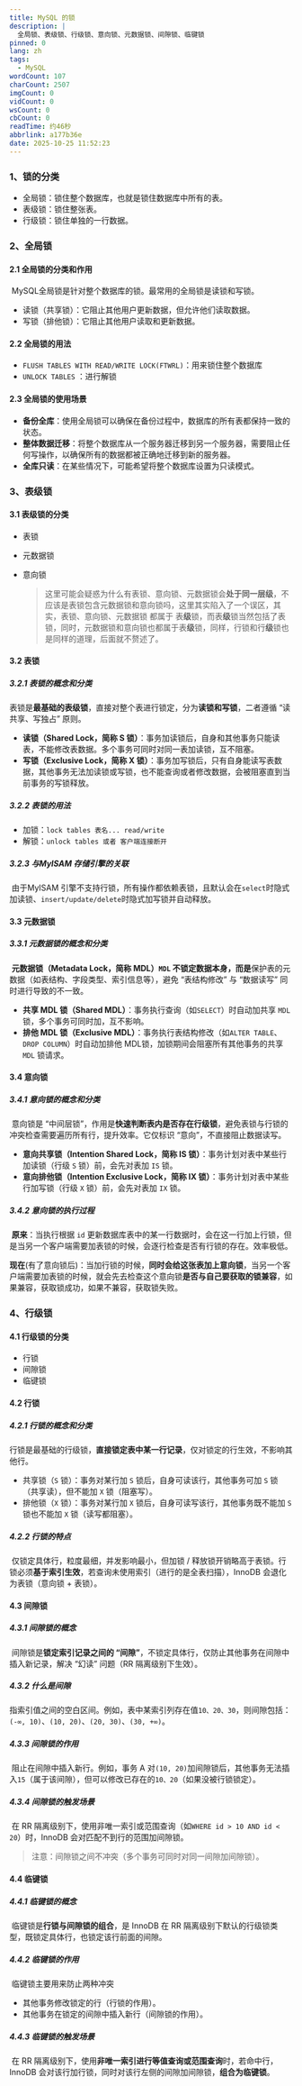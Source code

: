 ```yaml
---
title: MySQL 的锁
description: |
  全局锁、表级锁、行级锁、意向锁、元数据锁、间隙锁、临键锁
pinned: 0
lang: zh
tags: 
  - MySQL
wordCount: 107
charCount: 2507
imgCount: 0
vidCount: 0
wsCount: 0
cbCount: 0
readTime: 约46秒
abbrlink: a177b36e
date: 2025-10-25 11:52:23
---
```

### 1、锁的分类

- 全局锁：锁住整个数据库，也就是锁住数据库中所有的表。
- 表级锁：锁住整张表。
- 行级锁：锁住单独的一行数据。



### 2、全局锁

#### 2.1 全局锁的分类和作用

​		MySQL全局锁是针对整个数据库的锁。最常用的全局锁是读锁和写锁。

- 读锁（共享锁）：它阻止其他用户更新数据，但允许他们读取数据。
- 写锁（排他锁）：它阻止其他用户读取和更新数据。

#### 2.2 全局锁的用法

- `FLUSH TABLES WITH READ/WRITE LOCK(FTWRL)`：用来锁住整个数据库
- `UNLOCK TABLES` ：进行解锁

#### 2.3 全局锁的使用场景

- **备份全库**：使用全局锁可以确保在备份过程中，数据库的所有表都保持一致的状态。
- **整体数据迁移**：将整个数据库从一个服务器迁移到另一个服务器，需要阻止任何写操作，以确保所有的数据都被正确地迁移到新的服务器。
- **全库只读**：在某些情况下，可能希望将整个数据库设置为只读模式。



### 3、表级锁

#### 3.1 表级锁的分类

- 表锁

- 元数据锁

- 意向锁

  > ​		这里可能会疑惑为什么有表锁、意向锁、元数据锁会**处于同一层级**，不应该是表锁包含元数据锁和意向锁吗，这里其实陷入了一个误区，其实，表锁、意向锁、元数据锁 都属于 表**级**锁，而表**级**锁当然包括了表锁，同时，元数据锁和意向锁也都属于表**级**锁，同样，行锁和行**级**锁也是同样的道理，后面就不赘述了。

#### 3.2 表锁

##### 3.2.1 表锁的概念和分类

​		表锁是**最基础的表级锁**，直接对整个表进行锁定，分为**读锁和写锁**，二者遵循 “读共享、写独占” 原则。

- **读锁（Shared Lock，简称 S 锁）**：事务加读锁后，自身和其他事务只能读表，不能修改表数据。多个事务可同时对同一表加读锁，互不阻塞。
- **写锁（Exclusive Lock，简称 X 锁）**：事务加写锁后，只有自身能读写表数据，其他事务无法加读锁或写锁，也不能查询或者修改数据，会被阻塞直到当前事务的写锁释放。

##### 3.2.2 表锁的用法

- 加锁：`lock tables 表名... read/write`
- 解锁：`unlock tables 或者 客户端连接断开`

##### 3.2.3 与MyISAM 存储引擎的关联

​		由于MyISAM 引擎不支持行锁，所有操作都依赖表锁，且默认会在`select`时隐式加读锁、`insert/update/delete`时隐式加写锁并自动释放。

#### 3.3 元数据锁

##### 3.3.1 元数据锁的概念和分类

​		**元数据锁（Metadata Lock，简称 MDL）`MDL` 不锁定数据本身，而是**保护表的元数据（如表结构、字段类型、索引信息等），避免 “表结构修改” 与 “数据读写” 同时进行导致的不一致。

- **共享 MDL 锁（Shared MDL）**：事务执行查询（如`SELECT`）时自动加共享 `MDL` 锁，多个事务可同时加，互不影响。
- **排他 MDL 锁（Exclusive MDL）**：事务执行表结构修改（如`ALTER TABLE`、`DROP COLUMN`）时自动加排他 MDL锁，加锁期间会阻塞所有其他事务的共享 `MDL` 锁请求。

#### 3.4 意向锁

##### 3.4.1 意向锁的概念和分类

​		意向锁是 “中间层锁”，作用是**快速判断表内是否存在行级锁**，避免表锁与行锁的冲突检查需要遍历所有行，提升效率。它仅标识 “意向”，不直接阻止数据读写。

- **意向共享锁（Intention Shared Lock，简称 IS 锁）**：事务计划对表中某些行加读锁（行级 `S` 锁）前，会先对表加 `IS` 锁。
- **意向排他锁（Intention Exclusive Lock，简称 IX 锁）**：事务计划对表中某些行加写锁（行级 `X` 锁）前，会先对表加 `IX` 锁。

##### 3.4.2 意向锁的执行过程

​		**原来**：当执行根据 `id` 更新数据库表中的某一行数据时，会在这一行加上行锁，但是当另一个客户端需要加表锁的时候，会逐行检查是否有行锁的存在。效率极低。

​		**现在**(有了意向锁后)：当加行锁的时候，**同时会给这张表加上意向锁**，当另一个客户端需要加表锁的时候，就会先去检查这个意向锁**是否与自己要获取的锁兼容**，如果兼容，获取锁成功，如果不兼容，获取锁失败。



### 4、行级锁

#### 4.1 行级锁的分类

- 行锁
- 间隙锁
- 临键锁

#### 4.2 行锁

##### 4.2.1 行锁的概念和分类

​		行锁是最基础的行级锁，**直接锁定表中某一行记录**，仅对锁定的行生效，不影响其他行。

- 共享锁（`S` 锁）：事务对某行加 `S` 锁后，自身可读该行，其他事务可加 `S` 锁（共享读），但不能加 `X` 锁（阻塞写）。
- 排他锁（`X` 锁）：事务对某行加 `X` 锁后，自身可读写该行，其他事务既不能加 `S` 锁也不能加 `X` 锁（读写都阻塞）。

##### 4.2.2 行锁的特点

​		仅锁定具体行，粒度最细，并发影响最小，但加锁 / 释放锁开销略高于表锁。行锁必须**基于索引生效**，若查询未使用索引（进行的是全表扫描），InnoDB 会退化为表锁（意向锁 + 表锁）。

#### 4.3 间隙锁

##### 4.3.1 间隙锁的概念

​		间隙锁是**锁定索引记录之间的 “间隙”**，不锁定具体行，仅防止其他事务在间隙中插入新记录，解决 “幻读” 问题（RR 隔离级别下生效）。

##### 4.3.2 什么是间隙

​		指索引值之间的空白区间。例如，表中某索引列存在值`10、20、30`，则间隙包括：`(-∞, 10)`、`(10, 20)`、`(20, 30)`、`(30, +∞)`。

##### 4.3.3 间隙锁的作用

​		阻止在间隙中插入新行。例如，事务 A 对`(10, 20)`加间隙锁后，其他事务无法插入`15`（属于该间隙），但可以修改已存在的`10、20`（如果没被行锁锁定）。

##### 4.3.4 间隙锁的触发场景

​		在 RR 隔离级别下，使用非唯一索引或范围查询（如`WHERE id > 10 AND id < 20`）时，InnoDB 会对匹配不到行的范围加间隙锁。

> 注意：间隙锁之间不冲突（多个事务可同时对同一间隙加间隙锁）。

#### 4.4 临键锁

##### 4.4.1 临键锁的概念

​		临键锁是**行锁与间隙锁的组合**，是 InnoDB 在 RR 隔离级别下默认的行级锁类型，既锁定具体行，也锁定该行前面的间隙。

##### 4.4.2 临键锁的作用

​		临键锁主要用来防止两种冲突

- 其他事务修改锁定的行（行锁的作用）。
- 其他事务在锁定的间隙中插入新行（间隙锁的作用）。

##### 4.4.3 临键锁的触发场景

​		在 RR 隔离级别下，使用**非唯一索引进行等值查询或范围查询**时，若命中行，InnoDB 会对该行加行锁，同时对该行左侧的间隙加间隙锁，**组合为临键锁**。